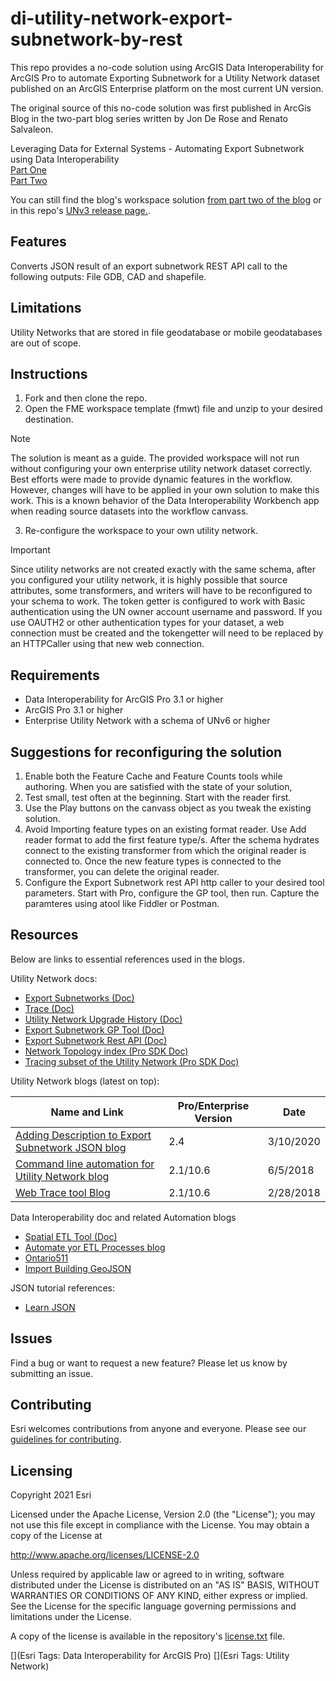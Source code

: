 # di-utility-network-export-subnetwork-by-rest
 
This repo provides a no-code solution using ArcGIS Data Interoperability for ArcGIS Pro to automate Exporting Subnetwork for a Utility Network dataset published on an ArcGIS Enterprise platform on the most current UN version.

The original source of this no-code solution was first published in ArcGis Blog in the two-part blog series written by Jon De Rose and Renato Salvaleon. 

Leveraging Data for External Systems - Automating Export Subnetwork using Data Interoperability<br/>
[Part One ](https://www.esri.com/arcgis-blog/products/utility-network/data-management/exporting-subnetworks-using-data-interoperability/)<br/>
[Part Two ](https://www.esri.com/arcgis-blog/products/utility-network/data-management/exporting-subnetworks-using-data-interoperability-part2/)<br/>

You can still find the blog's workspace solution [from part two of the blog](https://community.esri.com/t5/arcgis-utility-network-documents/sample-workbench-file-leveraging-data-for-external/ta-p/1053123) or in this repo's [UNv3 release page.](https://github.com/salvaleonrp/di-utility-network-export-subnetwork-by-rest/releases/tag/v2.6.0).

## Features
Converts JSON result of an export subnetwork REST API call to the following outputs: File GDB, CAD and shapefile.


## Limitations
Utility Networks that are stored in file geodatabase or mobile geodatabases are out of scope.

## Instructions
1. Fork and then clone the repo. 
2. Open the FME workspace template (fmwt) file and unzip to your desired destination.
> [!NOTE]
> The solution is meant as a guide. The provided workspace will not run without configuring your own enterprise utility network dataset correctly. Best efforts were made to provide dynamic features in the workflow. However, changes will have to be applied in your own solution to make this work. This is a known behavior of the Data Interoperability Workbench app when reading source datasets into the workflow canvass.

3. Re-configure the workspace to your own utility network. 
> [!IMPORTANT]
> Since utility networks are not created exactly with the same schema, after you configured your utility network, it is highly possible that source attributes, some transformers, and writers will have to be reconfigured to your schema to work. The token getter is configured to work with Basic authentication using the UN owner account username and password. If you use OAUTH2 or other authentication types for your dataset, a web connection must be created and the tokengetter will need to be replaced by an HTTPCaller using that new web connection.



## Requirements
* Data Interoperability for ArcGIS Pro 3.1 or higher
* ArcGIS Pro 3.1 or  higher
* Enterprise Utility Network with a schema of UNv6 or higher

## Suggestions for reconfiguring the solution
1. Enable both the Feature Cache and Feature Counts tools while authoring. When you are satisfied with the state of your solution, 
2. Test small, test often at the beginning. Start with the reader first.
3. Use the Play buttons on the canvass object as you tweak the existing solution.
4. Avoid Importing feature types on an existing format reader. Use Add reader format to add the first feature type/s. After the schema hydrates connect to the existing transformer from which the original reader is connected to. Once the new feature types is connected to the transformer, you can delete the original reader.
5. Configure the Export Subnetwork rest API http caller to your desired tool parameters. Start with Pro, configure the GP tool, then run. Capture the paramteres using atool like Fiddler or Postman.

## Resources
Below are links to essential references used in the blogs.

Utility Network docs:<br/>
* [Export Subnetworks (Doc)](https://pro.arcgis.com/en/pro-app/latest/help/data/utility-network/export-subnetworks.htm)<br/>
* [Trace (Doc)](https://pro.arcgis.com/en/pro-app/latest/help/data/utility-network/about-tracing-utility-networks.htm)<br/>
* [Utility Network Upgrade History (Doc)](https://pro.arcgis.com/en/pro-app/latest/help/data/utility-network/utility-network-upgrade-history.htm)<br/>
* [Export Subnetwork GP Tool (Doc)](https://pro.arcgis.com/en/pro-app/latest/tool-reference/utility-networks/export-subnetwork.htm)<br/>
* [Export Subnetwork Rest API (Doc)](https://developers.arcgis.com/rest/services-reference/enterprise/exportsubnetwork-utility-network-server-.htm)<br/>
* [Network Topology index (Pro SDK Doc)](https://github.com/esri/arcgis-pro-sdk/wiki/ProConcepts-Utility-Network#network-topology)<br/>
* [Tracing subset of the Utility Network (Pro SDK Doc)](https://github.com/esri/arcgis-pro-sdk/wiki/ProConcepts-Utility-Network#tracing)<br/>

Utility Network blogs (latest on top):<br/>

Name and Link | Pro/Enterprise Version | Date
--- | --- | ---
[Adding Description to Export Subnetwork JSON blog](https://community.esri.com/t5/arcgis-utility-network-questions/adding-descriptions-to-export-subnetwork-json/m-p/367933)| 2.4 |	3/10/2020
[Command line automation for Utility Network blog](https://www.esri.com/arcgis-blog/products/utility-network/administration/automating-utility-network-functions-using-command-line/)| 2.1/10.6	| 6/5/2018
[Web Trace tool Blog](https://www.esri.com/arcgis-blog/products/utility-network/data-management/a-technical-walk-through-for-a-simple-utility-network-web-trace-tool-with-javascript/) | 2.1/10.6 | 2/28/2018

Data Interoperability doc and related Automation blogs<br/>
* [Spatial ETL Tool (Doc)](https://pro.arcgis.com/en/pro-app/latest/help/data/data-interoperability/spatial-etl-tools.htm)
* [Automate yor ETL Processes blog](https://community.esri.com/t5/arcgis-data-interoperability-blog/automate-your-etl-processes-on-a-schedule-two-ways/ba-p/883616)<br/>
* [Ontario511](https://pm.maps.arcgis.com/home/item.html?id=4ec1d2420089451bb173e90ce01e2e0a)<br/>
* [Import Building GeoJSON](https://pm.maps.arcgis.com/home/item.html?id=9da0f8ae5fee45aca11bf77f712884c8)<br/>

JSON tutorial references:<br/>
* [Learn JSON](https://www.youtube.com/watch?v=iiADhChRriM)<br/>


## Issues

Find a bug or want to request a new feature?  Please let us know by submitting an issue.

## Contributing

Esri welcomes contributions from anyone and everyone. Please see our [guidelines for contributing](https://github.com/esri/contributing).

## Licensing
Copyright 2021 Esri

Licensed under the Apache License, Version 2.0 (the "License");
you may not use this file except in compliance with the License.
You may obtain a copy of the License at

   http://www.apache.org/licenses/LICENSE-2.0

Unless required by applicable law or agreed to in writing, software
distributed under the License is distributed on an "AS IS" BASIS,
WITHOUT WARRANTIES OR CONDITIONS OF ANY KIND, either express or implied.
See the License for the specific language governing permissions and
limitations under the License.

A copy of the license is available in the repository's [license.txt](https://github.com/salvaleonrp/di-data-driven-electric-utility-export-subnetwork/blob/main/license.txt) file.

[](Esri Tags: Data Interoperability for ArcGIS Pro)
[](Esri Tags: Utility Network)

